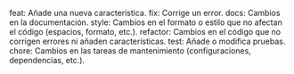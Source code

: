 feat: Añade una nueva característica.
fix: Corrige un error.
docs: Cambios en la documentación.
style: Cambios en el formato o estilo que no afectan el código (espacios, formato, etc.).
refactor: Cambios en el código que no corrigen errores ni añaden características.
test: Añade o modifica pruebas.
chore: Cambios en las tareas de mantenimiento (configuraciones, dependencias, etc.).
